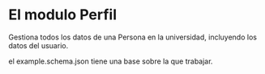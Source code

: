 # El modulo Perfil

Gestiona todos los datos de una Persona en la universidad, incluyendo los datos del usuario.

el example.schema.json tiene una base sobre la que trabajar. 


